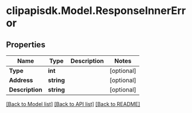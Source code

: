 # clipapisdk.Model.ResponseInnerError

## Properties

Name | Type | Description | Notes
------------ | ------------- | ------------- | -------------
**Type** | **int** |  | [optional] 
**Address** | **string** |  | [optional] 
**Description** | **string** |  | [optional] 

[[Back to Model list]](../README.md#documentation-for-models) [[Back to API list]](../README.md#documentation-for-api-endpoints) [[Back to README]](../README.md)

